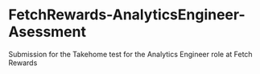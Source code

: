 # FetchRewards-AnalyticsEngineer-Asessment
Submission for the Takehome test for the Analytics Engineer role at Fetch Rewards

